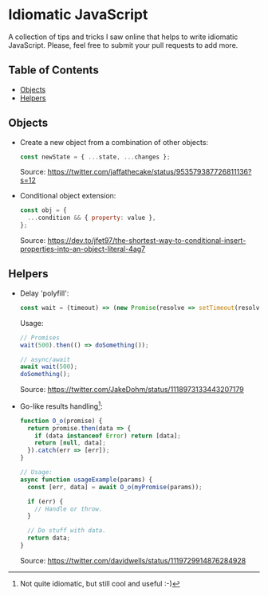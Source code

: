 Idiomatic JavaScript
====================

A collection of tips and tricks I saw online that helps to write idiomatic JavaScript. Please, feel free to submit your pull requests to add more.

Table of Contents
-----------------

* [Objects](#objects)
* [Helpers](#helpers)

Objects
-------

* Create a new object from a combination of other objects:

  ```javascript
  const newState = { ...state, ...changes };
  ```

  Source: https://twitter.com/jaffathecake/status/953579387726811136?s=12

* Conditional object extension:

  ```javascript
  const obj = {
    ...condition && { property: value },
  };
  ```

  Source: https://dev.to/jfet97/the-shortest-way-to-conditional-insert-properties-into-an-object-literal-4ag7

Helpers
-------

* Delay 'polyfill':

  ```javascript
  const wait = (timeout) => (new Promise(resolve => setTimeout(resolve, timeout)));
  ```

  Usage:

  ```javascript
  // Promises
  wait(500).then(() => doSomething());

  // async/await
  await wait(500);
  doSomething();
  ```

  Source: https://twitter.com/JakeDohm/status/1118973133443207179

* Go-like results handling[^1]:

  ```javascript
  function O_o(promise) {
    return promise.then(data => {
      if (data instanceof Error) return [data];
      return [null, data];
    }).catch(err => [err]);
  }

  // Usage:
  async function usageExample(params) {
    const [err, data] = await O_o(myPromise(params));

    if (err) {
      // Handle or throw.
    }

    // Do stuff with data.
    return data;
  }
  ```

  Source: https://twitter.com/davidwells/status/1119729914876284928

[^1]: Not quite idiomatic, but still cool and useful :-)

